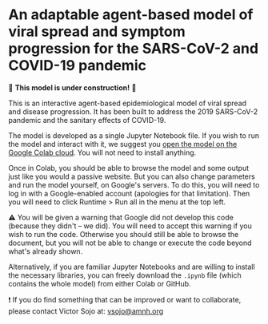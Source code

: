 # An adaptable agent-based model of viral spread and symptom progression for the SARS-CoV-2 and COVID-19 pandemic
:construction: **This model is under construction!** :construction:

This is an interactive agent-based epidemiological model of viral spread and disease progression.
It has been built to address the 2019 SARS-CoV-2 pandemic and the sanitary effects of COVID-19.

The model is developed as a single Jupyter Notebook file. If you wish to run the model and interact with it, we suggest you [open the model on the Google Colab cloud](https://colab.research.google.com/github/vsojo/covid19/blob/master/Covid19_model.ipynb). You will not need to install anything.

Once in Colab, you should be able to browse the model and some output just like you would a passive website. But you can also change parameters and run the model yourself, on Google's servers. To do this, you will need to log in with a Google-enabled account (apologies for that limitation). Then you will need to click Runtime > Run all in the menu at the top left.

:warning: You will be given a warning that Google did not develop this code (because they didn't – we did). You will need to accept this warning if you wish to run the code. Otherwise you should still be able to browse the document, but you will not be able to change or execute the code beyond what's already shown.

Alternatively, if you are familiar Jupyter Notebooks and are willing to install the necessary libraries, you can freely download the `.ipynb` file (which contains the whole model) from either Colab or GitHub.

:heavy_exclamation_mark: If you do find something that can be improved or want to collaborate, please contact Victor Sojo at:
vsojo@amnh.org
